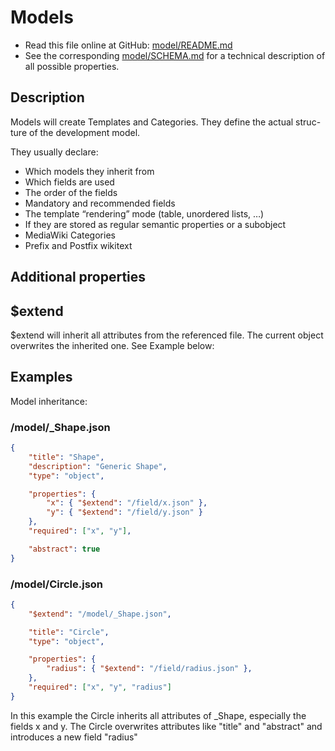 # Models
* Read this file online at GitHub: [model/README.md](https://github.com/Fannon/mobo/blob/master/examples/init/model/README.md)
* See the corresponding [model/SCHEMA.md](https://github.com/Fannon/mobo/blob/master/examples/init/model/SCHEMA.md) for a technical description of all possible properties.

## Description
Models will create Templates and Categories. They define the actual struc-ture of the development model. 

They usually declare:
* Which models they inherit from
* Which fields are used
* The order of the fields
* Mandatory and recommended fields
* The template “rendering” mode (table, unordered lists, …)
* If they are stored as regular semantic properties or a subobject
* MediaWiki Categories
* Prefix and Postfix wikitext

## Additional properties

$extend
-------
$extend will inherit all attributes from the referenced file. The current object overwrites the inherited one. See Example below:


Examples
--------
Model inheritance:

### /model/_Shape.json
```json
{
    "title": "Shape",
    "description": "Generic Shape",
    "type": "object",

    "properties": {
        "x": { "$extend": "/field/x.json" },
        "y": { "$extend": "/field/y.json" }
    },
    "required": ["x", "y"],

    "abstract": true
}
```

### /model/Circle.json
```json
{
    "$extend": "/model/_Shape.json",

    "title": "Circle",
    "type": "object",

    "properties": {
        "radius": { "$extend": "/field/radius.json" },
    },
    "required": ["x", "y", "radius"]
}
```

In this example the Circle inherits all attributes of _Shape, especially the fields x and y.
The Circle overwrites attributes like "title" and "abstract" and introduces a new field "radius"